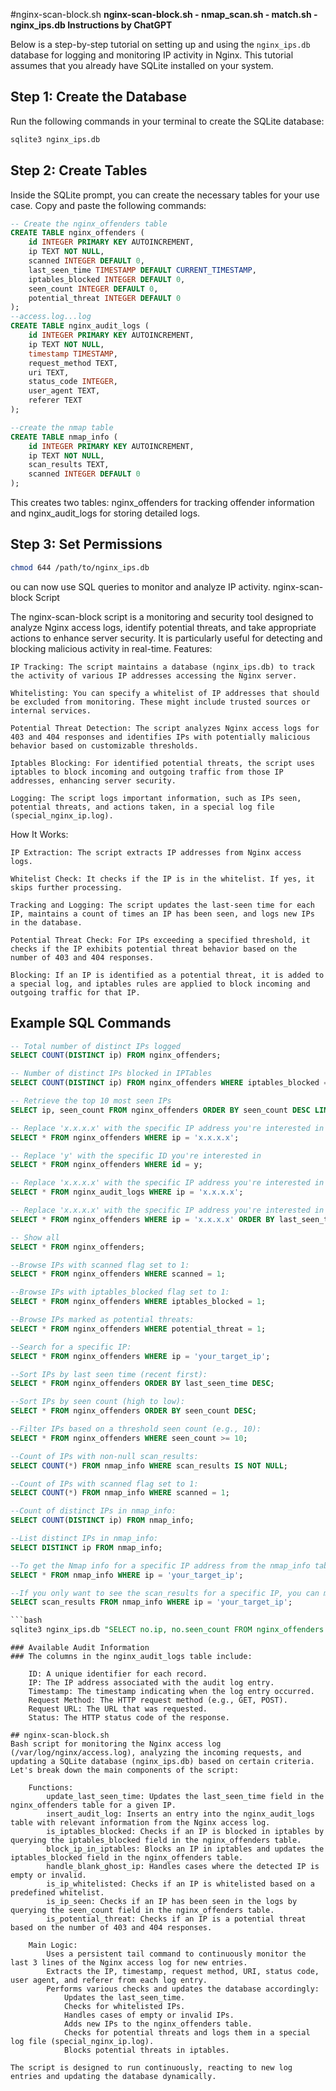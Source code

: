 #nginx-scan-block.sh
**nginx-scan-block.sh - nmap_scan.sh - match.sh - nginx_ips.db Instructions by ChatGPT**

Below is a step-by-step tutorial on setting up and using the `nginx_ips.db` database for logging and monitoring IP activity in Nginx. This tutorial assumes that you already have SQLite installed on your system.

## Step 1: Create the Database

Run the following commands in your terminal to create the SQLite database:

```bash
sqlite3 nginx_ips.db
```

## Step 2: Create Tables

Inside the SQLite prompt, you can create the necessary tables for your use case. Copy and paste the following commands:
```sql
-- Create the nginx_offenders table
CREATE TABLE nginx_offenders (
    id INTEGER PRIMARY KEY AUTOINCREMENT,
    ip TEXT NOT NULL,
    scanned INTEGER DEFAULT 0,
    last_seen_time TIMESTAMP DEFAULT CURRENT_TIMESTAMP,
    iptables_blocked INTEGER DEFAULT 0,
    seen_count INTEGER DEFAULT 0,
    potential_threat INTEGER DEFAULT 0
);
--access.log...log
CREATE TABLE nginx_audit_logs (
    id INTEGER PRIMARY KEY AUTOINCREMENT,
    ip TEXT NOT NULL,
    timestamp TIMESTAMP,
    request_method TEXT,
    uri TEXT,
    status_code INTEGER,
    user_agent TEXT,
    referer TEXT
);

--create the nmap table
CREATE TABLE nmap_info (
    id INTEGER PRIMARY KEY AUTOINCREMENT,
    ip TEXT NOT NULL,
    scan_results TEXT,
    scanned INTEGER DEFAULT 0
);

```
This creates two tables: nginx_offenders for tracking offender information and nginx_audit_logs for storing detailed logs.

## Step 3: Set Permissions
```bash
chmod 644 /path/to/nginx_ips.db
```
ou can now use SQL queries to monitor and analyze IP activity.
nginx-scan-block Script

The nginx-scan-block script is a monitoring and security tool designed to analyze Nginx access logs, identify potential threats, and take appropriate actions to enhance server security. It is particularly useful for detecting and blocking malicious activity in real-time.
Features:

    IP Tracking: The script maintains a database (nginx_ips.db) to track the activity of various IP addresses accessing the Nginx server.

    Whitelisting: You can specify a whitelist of IP addresses that should be excluded from monitoring. These might include trusted sources or internal services.

    Potential Threat Detection: The script analyzes Nginx access logs for 403 and 404 responses and identifies IPs with potentially malicious behavior based on customizable thresholds.

    Iptables Blocking: For identified potential threats, the script uses iptables to block incoming and outgoing traffic from those IP addresses, enhancing server security.

    Logging: The script logs important information, such as IPs seen, potential threats, and actions taken, in a special log file (special_nginx_ip.log).

How It Works:

    IP Extraction: The script extracts IP addresses from Nginx access logs.

    Whitelist Check: It checks if the IP is in the whitelist. If yes, it skips further processing.

    Tracking and Logging: The script updates the last-seen time for each IP, maintains a count of times an IP has been seen, and logs new IPs in the database.

    Potential Threat Check: For IPs exceeding a specified threshold, it checks if the IP exhibits potential threat behavior based on the number of 403 and 404 responses.

    Blocking: If an IP is identified as a potential threat, it is added to a special log, and iptables rules are applied to block incoming and outgoing traffic for that IP.

## Example SQL Commands

```sql
-- Total number of distinct IPs logged
SELECT COUNT(DISTINCT ip) FROM nginx_offenders;

-- Number of distinct IPs blocked in IPTables
SELECT COUNT(DISTINCT ip) FROM nginx_offenders WHERE iptables_blocked = 1;

-- Retrieve the top 10 most seen IPs
SELECT ip, seen_count FROM nginx_offenders ORDER BY seen_count DESC LIMIT 10;

-- Replace 'x.x.x.x' with the specific IP address you're interested in
SELECT * FROM nginx_offenders WHERE ip = 'x.x.x.x';

-- Replace 'y' with the specific ID you're interested in
SELECT * FROM nginx_offenders WHERE id = y;

-- Replace 'x.x.x.x' with the specific IP address you're interested in
SELECT * FROM nginx_audit_logs WHERE ip = 'x.x.x.x';

-- Replace 'x.x.x.x' with the specific IP address you're interested in
SELECT * FROM nginx_offenders WHERE ip = 'x.x.x.x' ORDER BY last_seen_time DESC;

-- Show all
SELECT * FROM nginx_offenders;

--Browse IPs with scanned flag set to 1:
SELECT * FROM nginx_offenders WHERE scanned = 1;

--Browse IPs with iptables_blocked flag set to 1:
SELECT * FROM nginx_offenders WHERE iptables_blocked = 1;

--Browse IPs marked as potential threats:
SELECT * FROM nginx_offenders WHERE potential_threat = 1;

--Search for a specific IP:
SELECT * FROM nginx_offenders WHERE ip = 'your_target_ip';

--Sort IPs by last seen time (recent first):
SELECT * FROM nginx_offenders ORDER BY last_seen_time DESC;

--Sort IPs by seen count (high to low):
SELECT * FROM nginx_offenders ORDER BY seen_count DESC;

--Filter IPs based on a threshold seen count (e.g., 10):
SELECT * FROM nginx_offenders WHERE seen_count >= 10;

--Count of IPs with non-null scan_results:
SELECT COUNT(*) FROM nmap_info WHERE scan_results IS NOT NULL;

--Count of IPs with scanned flag set to 1:
SELECT COUNT(*) FROM nmap_info WHERE scanned = 1;

--Count of distinct IPs in nmap_info:
SELECT COUNT(DISTINCT ip) FROM nmap_info;

--List distinct IPs in nmap_info:
SELECT DISTINCT ip FROM nmap_info;

--To get the Nmap info for a specific IP address from the nmap_info table, you can use the following SQLite command:
SELECT * FROM nmap_info WHERE ip = 'your_target_ip';

--If you only want to see the scan_results for a specific IP, you can modify the query as follows:
SELECT scan_results FROM nmap_info WHERE ip = 'your_target_ip';

```bash
sqlite3 nginx_ips.db "SELECT no.ip, no.seen_count FROM nginx_offenders no JOIN nmap_info ni ON no.ip = ni.ip AND ni.scanned = 1 GROUP BY no.ip HAVING no.seen_count >= 4 ORDER BY no.seen_count DESC LIMIT 100;"
```


```
### Available Audit Information
### The columns in the nginx_audit_logs table include:

    ID: A unique identifier for each record.
    IP: The IP address associated with the audit log entry.
    Timestamp: The timestamp indicating when the log entry occurred.
    Request Method: The HTTP request method (e.g., GET, POST).
    Request URL: The URL that was requested.
    Status: The HTTP status code of the response.

## nginx-scan-block.sh
Bash script for monitoring the Nginx access log (/var/log/nginx/access.log), analyzing the incoming requests, and updating a SQLite database (nginx_ips.db) based on certain criteria. Let's break down the main components of the script:

    Functions:
        update_last_seen_time: Updates the last_seen_time field in the nginx_offenders table for a given IP.
        insert_audit_log: Inserts an entry into the nginx_audit_logs table with relevant information from the Nginx access log.
        is_iptables_blocked: Checks if an IP is blocked in iptables by querying the iptables_blocked field in the nginx_offenders table.
        block_ip_in_iptables: Blocks an IP in iptables and updates the iptables_blocked field in the nginx_offenders table.
        handle_blank_ghost_ip: Handles cases where the detected IP is empty or invalid.
        is_ip_whitelisted: Checks if an IP is whitelisted based on a predefined whitelist.
        is_ip_seen: Checks if an IP has been seen in the logs by querying the seen_count field in the nginx_offenders table.
        is_potential_threat: Checks if an IP is a potential threat based on the number of 403 and 404 responses.

    Main Logic:
        Uses a persistent tail command to continuously monitor the last 3 lines of the Nginx access log for new entries.
        Extracts the IP, timestamp, request method, URI, status code, user agent, and referer from each log entry.
        Performs various checks and updates the database accordingly:
            Updates the last_seen_time.
            Checks for whitelisted IPs.
            Handles cases of empty or invalid IPs.
            Adds new IPs to the nginx_offenders table.
            Checks for potential threats and logs them in a special log file (special_nginx_ip.log).
            Blocks potential threats in iptables.

The script is designed to run continuously, reacting to new log entries and updating the database dynamically.
